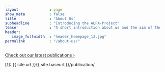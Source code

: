 ```yaml
---
layout              : page
show_meta           : false
title               : "About Us"
subheadline         : "Introducing the ALFA-Project"
teaser              : "A short introduction about us and the aim of the project"
header:
   image_fullwidth  : "header_homepage_13.jpg"
permalink           : "/about-us/"
---
```





<a class="radius button small" href="{{ site.url }}{{ site.baseurl }}/publication/">Check out our latest publications ›</a>


 [1]: {{ site.url }}{{ site.baseurl }}/publication/
